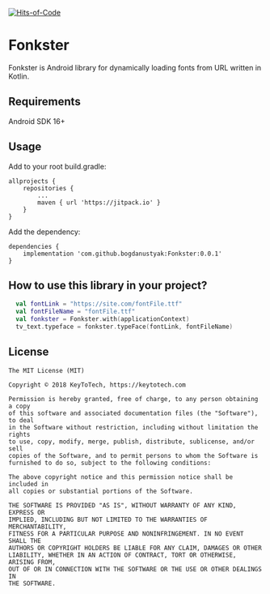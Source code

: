 [![Hits-of-Code](https://hitsofcode.com/github/bogdanustyak/Fonkster)](https://hitsofcode.com/view/github/bogdanustyak/Fonkster)

# Fonkster
Fonkster is Android library for dynamically loading fonts from URL written in Kotlin.

## Requirements
Android SDK 16+

## Usage
Add to your root build.gradle:

```
allprojects {
	repositories {
		...
		maven { url 'https://jitpack.io' }
	}
}
```

Add the dependency:

```
dependencies {
	implementation 'com.github.bogdanustyak:Fonkster:0.0.1'
}
```

## How to use this library in your project?
```kotlin
  val fontLink = "https://site.com/fontFile.ttf"
  val fontFileName = "fontFile.ttf"
  val fonkster = Fonkster.with(applicationContext)
  tv_text.typeface = fonkster.typeFace(fontLink, fontFileName)
```

## License

```
The MIT License (MIT)

Copyright © 2018 KeyToTech, https://keytotech.com

Permission is hereby granted, free of charge, to any person obtaining a copy
of this software and associated documentation files (the "Software"), to deal
in the Software without restriction, including without limitation the rights
to use, copy, modify, merge, publish, distribute, sublicense, and/or sell
copies of the Software, and to permit persons to whom the Software is
furnished to do so, subject to the following conditions:

The above copyright notice and this permission notice shall be included in
all copies or substantial portions of the Software.

THE SOFTWARE IS PROVIDED "AS IS", WITHOUT WARRANTY OF ANY KIND, EXPRESS OR
IMPLIED, INCLUDING BUT NOT LIMITED TO THE WARRANTIES OF MERCHANTABILITY,
FITNESS FOR A PARTICULAR PURPOSE AND NONINFRINGEMENT. IN NO EVENT SHALL THE
AUTHORS OR COPYRIGHT HOLDERS BE LIABLE FOR ANY CLAIM, DAMAGES OR OTHER
LIABILITY, WHETHER IN AN ACTION OF CONTRACT, TORT OR OTHERWISE, ARISING FROM,
OUT OF OR IN CONNECTION WITH THE SOFTWARE OR THE USE OR OTHER DEALINGS IN
THE SOFTWARE.
```
